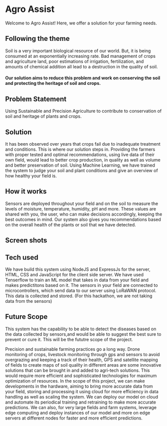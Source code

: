 # Agro Assist

Welcome to Agro Assist!
Here, we offer a solution for your farming needs.

## Following the theme

Soil is a very important biological resource of our world. But, it is being consumed at an exponentially increasing rate. Bad management of crops and agriculture land, poor estimations of irrigation, fertilization, and amounts of chemical addition all lead to a destruction in the quality of soil.
#### Our solution aims to reduce this problem and work on conserving the soil and protecting the heritage of soil and crops.

##  Problem Statement

Using Sustainable and Precision Agriculture to contribute to conservation of soil and heritage of plants and crops.

## Solution

It has been observed over years that crops fail due to inadequate treatment and conditions. This is where our solution steps in. Providing the farmers with proper tested and optimal recommendations, using live data of their own field, would lead to better crop production, in quality as well as volume and better preservation of soil. Using Machine Learning, we have trained the system to judge your soil and plant conditions and give an overview of how healthy your field is. 

## How it works

Sensors are deployed throughout your field and on the soil to measure the levels of moisture, temperature, humidity, pH and more. These values are shared with you, the user, who can make decisions accordingly, keeping the best outcomes in mind. Our system also gives you recommendations based on the overall health of the plants or soil that we have detected.

## Screen shots



## Tech used

We have build this system using NodeJS and ExpressJs for the server, HTML, CSS and JavaScript for the client side server. We have used Tenserflow to train an ML model that takes in data from your field and makes predictitons based on it. 
The sensors in your field are connected to microcontrollers, which send data to our server using LoRaWAN protocol. This data is collected and stored. (For this hackathon, we are not taking data from the sensors)

## Future Scope
This system has the capability to be able to detect the diseases based on the data collected by sensors,and would be able to suggest the best sure to prevent or cure it. This will be the fututre scope of the project.

Precision and sustainable farming practices go a long way.
Drone monitoring of crops, livestock monitoring through gps and sensors to avoid overgrazing and keeping a track of their health, GPS and satellite mapping of fields to create maps of soil quality in different areas are some innovative solutions that can be brought in and added to agri-tech solutions. This would require more efficient and sophisticated technologies for maximum optimization of resources. 
In the scope of this project, we can make developments in the hardware, aiming to bring more accurate data from your field, storing and processing it using cloud for more efficiency in data handling as well as scaling the system. We can deploy our model on cloud and automate its periodical training and retraining to make more accurate predictions. We can also, for very large fields and farm systems, leverage edge computing and deploy instances of our model and more on edge servers at different nodes for faster and more efficient predictions.
